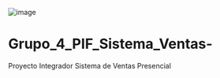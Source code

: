 ![image](https://user-images.githubusercontent.com/97122219/178547764-868117e8-c2b3-4203-ba88-710db7e206a7.png)


# Grupo_4_PIF_Sistema_Ventas-
Proyecto Integrador Sistema de Ventas Presencial 
